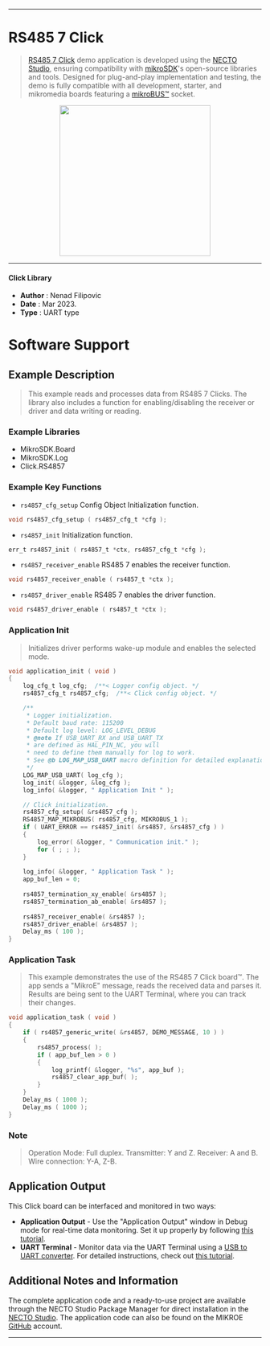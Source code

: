 
---
# RS485 7 Click

> [RS485 7 Click](https://www.mikroe.com/?pid_product=MIKROE-5659) demo application is developed using
the [NECTO Studio](https://www.mikroe.com/necto), ensuring compatibility with [mikroSDK](https://www.mikroe.com/mikrosdk)'s
open-source libraries and tools. Designed for plug-and-play implementation and testing, the demo is fully compatible with
all development, starter, and mikromedia boards featuring a [mikroBUS&trade;](https://www.mikroe.com/mikrobus) socket.

<p align="center">
  <img src="https://www.mikroe.com/?pid_product=MIKROE-5659&image=1" height=300px>
</p>

---

#### Click Library

- **Author**        : Nenad Filipovic
- **Date**          : Mar 2023.
- **Type**          : UART type

# Software Support

## Example Description

> This example reads and processes data from RS485 7 Clicks.
> The library also includes a function for enabling/disabling 
> the receiver or driver and data writing or reading.

### Example Libraries

- MikroSDK.Board
- MikroSDK.Log
- Click.RS4857

### Example Key Functions

- `rs4857_cfg_setup` Config Object Initialization function.
```c
void rs4857_cfg_setup ( rs4857_cfg_t *cfg );
```

- `rs4857_init` Initialization function.
```c
err_t rs4857_init ( rs4857_t *ctx, rs4857_cfg_t *cfg );
```

- `rs4857_receiver_enable` RS485 7 enables the receiver function.
```c
void rs4857_receiver_enable ( rs4857_t *ctx );
```

- `rs4857_driver_enable` RS485 7 enables the driver function.
```c
void rs4857_driver_enable ( rs4857_t *ctx );
```

### Application Init

> Initializes driver performs wake-up module and enables the selected mode.

```c
void application_init ( void ) 
{
    log_cfg_t log_cfg;  /**< Logger config object. */
    rs4857_cfg_t rs4857_cfg;  /**< Click config object. */

    /** 
     * Logger initialization.
     * Default baud rate: 115200
     * Default log level: LOG_LEVEL_DEBUG
     * @note If USB_UART_RX and USB_UART_TX 
     * are defined as HAL_PIN_NC, you will 
     * need to define them manually for log to work. 
     * See @b LOG_MAP_USB_UART macro definition for detailed explanation.
     */
    LOG_MAP_USB_UART( log_cfg );
    log_init( &logger, &log_cfg );
    log_info( &logger, " Application Init " );

    // Click initialization.
    rs4857_cfg_setup( &rs4857_cfg );
    RS4857_MAP_MIKROBUS( rs4857_cfg, MIKROBUS_1 );
    if ( UART_ERROR == rs4857_init( &rs4857, &rs4857_cfg ) ) 
    {
        log_error( &logger, " Communication init." );
        for ( ; ; );
    }
    
    log_info( &logger, " Application Task " );
    app_buf_len = 0;
    
    rs4857_termination_xy_enable( &rs4857 );
    rs4857_termination_ab_enable( &rs4857 );
    
    rs4857_receiver_enable( &rs4857 );
    rs4857_driver_enable( &rs4857 );
    Delay_ms ( 100 );
}
```

### Application Task

> This example demonstrates the use of the RS485 7 Click board&trade;.
> The app sends a "MikroE" message, reads the received data and parses it.
> Results are being sent to the UART Terminal, where you can track their changes.

```c
void application_task ( void ) 
{  
    if ( rs4857_generic_write( &rs4857, DEMO_MESSAGE, 10 ) )
    {
        rs4857_process( );
        if ( app_buf_len > 0 )
        {
            log_printf( &logger, "%s", app_buf );
            rs4857_clear_app_buf( );
        }
    }
    Delay_ms ( 1000 );
    Delay_ms ( 1000 );
}
```

### Note

> Operation Mode: Full duplex. 
> Transmitter: Y and Z.
> Receiver: A and B.
> Wire connection: Y-A, Z-B.

## Application Output

This Click board can be interfaced and monitored in two ways:
- **Application Output** - Use the "Application Output" window in Debug mode for real-time data monitoring.
Set it up properly by following [this tutorial](https://www.youtube.com/watch?v=ta5yyk1Woy4).
- **UART Terminal** - Monitor data via the UART Terminal using
a [USB to UART converter](https://www.mikroe.com/click/interface/usb?interface*=uart,uart). For detailed instructions,
check out [this tutorial](https://help.mikroe.com/necto/v2/Getting%20Started/Tools/UARTTerminalTool).

## Additional Notes and Information

The complete application code and a ready-to-use project are available through the NECTO Studio Package Manager for 
direct installation in the [NECTO Studio](https://www.mikroe.com/necto). The application code can also be found on
the MIKROE [GitHub](https://github.com/MikroElektronika/mikrosdk_click_v2) account.

---
